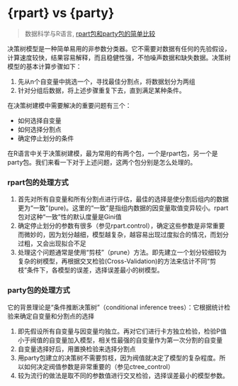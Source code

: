 {rpart} vs {party}
==================

> 数据科学与R语言, [rpart包和party包的简单比较](xccds1977.blogspot.com/2012/05/rpartparty.html)

决策树模型是一种简单易用的非参数分类器。它不需要对数据有任何的先验假设，计算速度较快，结果容易解释，而且稳健性强，不怕噪声数据和缺失数据。决策树模型的基本计算步骤如下：

1. 先从n个自变量中挑选一个，寻找最佳分割点，将数据划分为两组
2. 针对分组后数据，将上述步骤重复下去，直到满足某种条件。

在决策树建模中需要解决的重要问题有三个：

- 如何选择自变量
- 如何选择分割点
- 确定停止划分的条件

在R语言中关于决策树建模，最为常用的有两个包，一个是rpart包，另一个是party包。我们来看一下对于上述问题，这两个包分别是怎么处理的。

### rpart包的处理方式

1. 首先对所有自变量和所有分割点进行评估，最佳的选择是使分割后组内的数据更为“一致”(pure)。这里的“一致”是指组内数据的因变量取值变异较小。rpart包对这种“一致”性的默认度量是Gini值
2. 确定停止划分的参数有很多（参见rpart.control），确定这些参数是非常重要而微妙的，因为划分越细，模型越复杂，越容易出现过度拟合的情况，而划分过粗，又会出现拟合不足
3. 处理这个问题通常是使用“剪枝”（prune）方法。即先建立一个划分较细较为复杂的树模型，再根据交叉检验(Cross-Validation)的方法来估计不同“剪枝”条件下，各模型的误差，选择误差最小的树模型。

### party包的处理方式

它的背景理论是“条件推断决策树”（conditional inference trees）：它根据统计检验来确定自变量和分割点的选择

1. 即先假设所有自变量与因变量均独立。再对它们进行卡方独立检验，检验P值小于阀值的自变量加入模型，相关性最强的自变量作为第一次分割的自变量
2. 自变量选择好后，用置换检验来选择分割点
3. 用party包建立的决策树不需要剪枝，因为阀值就决定了模型的复杂程度。所以如何决定阀值参数是非常重要的（参见ctree_control）
4. 较为流行的做法是取不同的参数值进行交叉检验，选择误差最小的模型参数。
